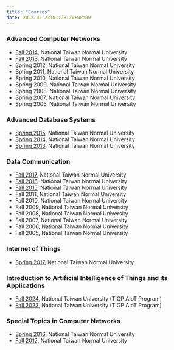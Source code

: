 ```yaml
---
title: "Courses"
date: 2022-05-23T01:28:30+08:00
---
```


### Advanced Computer Networks
- [Fall 2014](https://sites.google.com/site/ntnu2014acn/), National Taiwan Normal University
- [Fall 2013](https://sites.google.com/site/ntnu2013acn/), National Taiwan Normal University
- Spring 2012, National Taiwan Normal University
- Spring 2011, National Taiwan Normal University
- Spring 2010, National Taiwan Normal University
- Spring 2009, National Taiwan Normal University
- Spring 2008, National Taiwan Normal University
- Spring 2007, National Taiwan Normal University
- Spring 2006, National Taiwan Normal University

### Advanced Database Systems
- [Spring 2015](https://sites.google.com/site/ntnu2015ads/), National Taiwan Normal University
- [Spring 2014](https://sites.google.com/site/ntnu2014ads/), National Taiwan Normal University
- [Spring 2013](https://sites.google.com/site/ntnu2013ads/), National Taiwan Normal University

### Data Communication
- [Fall 2017](https://sites.google.com/site/2017ntnudc/), National Taiwan Normal University
- [Fall 2016](https://sites.google.com/site/ntnu2016dc/), National Taiwan Normal University
- [Fall 2015](https://sites.google.com/site/ntnu2015dc/), National Taiwan Normal University
- Fall 2011, National Taiwan Normal University
- Fall 2010, National Taiwan Normal University
- Fall 2009, National Taiwan Normal University
- Fall 2008, National Taiwan Normal University
- Fall 2007, National Taiwan Normal University
- Fall 2006, National Taiwan Normal University
- Fall 2005, National Taiwan Normal University

### Internet of Things
- [Spring 2017](https://sites.google.com/site/ntnu2017iot/), National Taiwan Normal University

### Introduction to Artificial Intelligence of Things and its Applications 
- [Fall 2024](https://classroom.google.com/c/NzEwMjQ4MTgzNTM1), National Taiwan University (TIGP AIoT Program)
- [Fall 2023](https://classroom.google.com/c/NjE3MzU3NTMzNzI3), National Taiwan University (TIGP AIoT Program)

### Special Topics in Computer Networks
- [Spring 2016](https://github.com/IISNRL/ntnu-2016-iot/), National Taiwan Normal University
- [Fall 2012](https://sites.google.com/site/ntnufall2012stcn/), National Taiwan Normal University
